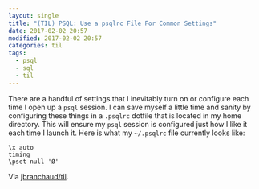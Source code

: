 ```yaml
---
layout: single
title: "(TIL) PSQL: Use a psqlrc File For Common Settings"
date: 2017-02-02 20:57
modified: 2017-02-02 20:57
categories: til
tags:
  - psql
  - sql
  - til
---
```


There are a handful of settings that I inevitably turn on or configure each
time I open up a `psql` session. I can save myself a little time and sanity
by configuring these things in a `.psqlrc` dotfile that is located in my
home directory. This will ensure my `psql` session is configured just how I
like it each time I launch it. Here is what my `~/.psqlrc` file currently
looks like:

```psqlrc
\x auto
timing
\pset null 'Ø'
```

Via [jbranchaud/til](https://github.com/jbranchaud/til).
